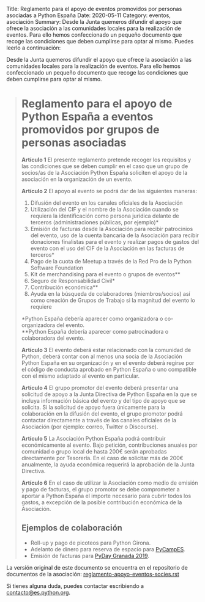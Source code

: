 Title: Reglamento para el apoyo de eventos promovidos por personas asociadas a Python España
Date: 2020-05-11
Category: eventos, asociación
Summary: Desde la Junta quemeros difundir el apoyo que ofrece la asociación a las comunidades locales para la realización de eventos. Para ello hemos confeccionado un pequeño documento que recoge las condiciones que deben cumplirse para optar al mismo. Puedes leerlo a continuación:

Desde la Junta quemeros difundir el apoyo que ofrece la asociación a las comunidades locales para la realización de eventos. Para ello hemos confeccionado un pequeño documento que recoge las condiciones que deben cumplirse para optar al mismo.


> # Reglamento para el apoyo de Python España a eventos promovidos por grupos de personas asociadas
>
> **Artículo 1** El presente reglamento pretende recoger los requisitos y las condiciones que se deben cumplir en el caso que un grupo de socios/as de la Asociación Python España soliciten el apoyo de la asociación en la organización de un evento.
>
> **Artículo 2** El apoyo al evento se podrá dar de las siguientes maneras:
>
> 1. Difusión del evento en los canales oficiales de la Asociación
> 2. Utilización del CIF y el nombre de la Asociación cuando se requiera la identificación como persona jurídica delante de terceros (administraciones públicas, por ejemplo)*
> 3. Emisión de facturas desde la Asociación para recibir patrocinios del evento, uso de la cuenta bancaria de la Asociación para recibir donaciones finalistas para el evento y realizar pagos de gastos del evento con el uso del CIF de la Asociación en las facturas de terceros*
> 4. Pago de la cuota de Meetup a través de la Red Pro de la Python Software Foundation
> 5. Kit de merchandising para el evento o grupos de eventos**
> 6. Seguro de Responsabilidad Civil*
> 7. Contribución económica**
> 8. Ayuda en la búsqueda de colaboradores (miembros/socios) así como creación de Grupos de Trabajo si la magnitud del evento lo requiere
>
> *Python España debería aparecer como organizadora o co-organizadora del evento.  
> **Python España debería aparecer como patrocinadora o colaboradora del evento.   
>
> **Artículo 3** El evento deberá estar relacionado con la comunidad de Python, deberá contar con al menos una socia de la Asociación Python España en su organización y en el evento deberá regirse por el código de conducta aprobado en Python España o uno compatible con el mismo adaptado al evento en particular.
>
> **Artículo 4** El grupo promotor del evento deberá presentar una solicitud de apoyo a la Junta Directiva de Python España en la que se incluya información básica del evento y del tipo de apoyo que se solicita. Si la solicitud de apoyo fuera únicamente para la colaboración en la difusión del evento, el grupo promotor podrá contactar directamente a través de los canales oficiales de la Asociación (por ejemplo: correo, Twitter o Discourse).
>
> **Artículo 5** La Asociación Python España podrá contribuir económicamente al evento. Bajo petición, contribuciones anuales por comunidad o grupo local de hasta 200€ serán aprobadas directamente por Tesorería. En el caso de solicitar más de 200€ anualmente, la ayuda económica requerirá la aprobación de la Junta Directiva.
>
> **Artículo 6** En el caso de utilizar la Asociación como medio de emisión y pago de facturas, el grupo promotor se debe comprometer a aportar a Python España el importe necesario para cubrir todos los gastos, a excepción de la posible contribución económica de la Asociación.
>
> ## Ejemplos de colaboración
>
> * Roll-up y pago de picoteos para Python Girona.
> * Adelanto de dinero para reserva de espacio para [PyCampES](https://pycamp.es/).
> * Emisión de facturas para [PyDay Granada 2019](https://fciencias.ugr.es/34-noticias/3323-pyday-granada-2019).

La versión original de este documento se encuentra en el repositorio de documentos de la asociación: [reglamento-apoyo-eventos-socies.rst](https://github.com/python-spain/documentacion/blob/master/reglamento-apoyo-eventos-socies.rst)

Si tienes alguna duda, puedes contactar escribiendo a [contacto@es.python.org](mailto:contacto@es.python.org).
